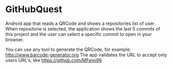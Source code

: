 # GitHubQuest

Android app that reads a QRCode and shows a repositories list of user. When repositorie is selected, the application shows the last 5 commits of this project and the user can select a specific commit to open in your browser.

You can use any tool to generate the QRCode, for example: http://www.barcode-generator.org 
The app validates the URL to accept only users URL's, like https://github.com/MFeijo96


